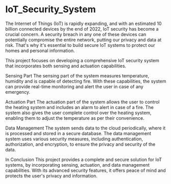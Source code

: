 # IoT_Security_System

The Internet of Things (IoT) is rapidly expanding, and with an estimated 10 billion connected devices by the end of 2022, IoT security has become a crucial concern. A security breach in any one of these devices can potentially compromise the entire network, putting our privacy and data at risk. That's why it's essential to build secure IoT systems to protect our homes and personal information.

This project focuses on developing a comprehensive IoT security system that incorporates both sensing and actuation capabilities.

Sensing Part
The sensing part of the system measures temperature, humidity and is capable of detecting fire. With these capabilities, the system can provide real-time monitoring and alert the user in case of any emergency.

Actuation Part
The actuation part of the system allows the user to control the heating system and includes an alarm to alert in case of a fire. The system also gives the user complete control over the heating system, enabling them to adjust the temperature as per their convenience.

Data Management
The system sends data to the cloud periodically, where it is processed and stored in a secure database. The data management system uses various security measures, including authentication, authorization, and encryption, to ensure the privacy and security of the data.

In Conclusion 
This project provides a complete and secure solution for IoT systems, by incorporating sensing, actuation, and data management capabilities. With its advanced security features, it offers peace of mind and protects the user's privacy and information.
